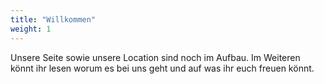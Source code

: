 ```yaml
---
title: "Willkommen"
weight: 1
---
```


Unsere Seite sowie unsere Location sind noch im Aufbau. 
Im Weiteren könnt ihr lesen worum es bei uns geht und auf was ihr euch freuen könnt. 
